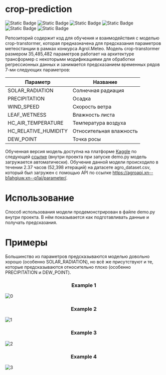 # crop-prediction

![Static Badge](https://img.shields.io/badge/Python-%237F52FF?style=for-the-badge&logo=Python&logoColor=white)
![Static Badge](https://img.shields.io/badge/PyTorch-%23FE7B7B?style=for-the-badge&logo=PyTorch&logoColor=white)
![Static Badge](https://img.shields.io/badge/NumPy-%234DA651?style=for-the-badge&logo=NumPy&logoColor=white)
![Static Badge](https://img.shields.io/badge/CometML-%234A2296?style=for-the-badge&logo=bitcomet&logoColor=white)
![Static Badge](https://img.shields.io/badge/Pandas-%2325A162?style=for-the-badge&logo=pandas&logoColor=white)
![Static Badge](https://img.shields.io/badge/Git-%23EA330E?style=for-the-badge&logo=git&logoColor=white)

Репозиторий содержит код для обучения и взаимодействия с моделью crop-transtormer, которая предназначена для предсказания параметров метеостанции в рамках конкурса Agrol.Meteo. 
Модель crop-transtormer размером 35,485,482 параметров работает на архитектуре трансформер с некоторыми модификациями для обработки регрессионных данных и занимается предсказанием временных рядов 7-ми следующих параметров:

|Параметр             | Название                |
|---------------------|-------------------------|
|SOLAR_RADIATION      | Солнечная радиация      |
|PRECIPITATION        | Осадка                  |
|WIND_SPEED           | Скорость ветра          |
|LEAF_WETNESS         | Влажность листа         |
|HC_AIR_TEMPERATURE   | Температура воздуха     |
|HC_RELATIVE_HUMIDITY | Относительная влажность |
|DEW_POINT            | Точка росы              |

Обученная версия модель доступна на платформе [Kaggle](https://www.kaggle.com/) по следующей [ссылке](https://www.kaggle.com/models/danildolgov/crop-transformer) (внутри проекта при запуске demo.py модель загружается автоматически).
Обучение данной модели происходило в течении 2.37 часов (52,398 итераций) на датасете agro_dataset.csv, который был загружен с помощью API по ссылке https://agroapi.xn--b1ahgiuw.xn--p1ai/parameter/.

# Использование
Способ использования модели продемонстрирован в файле demo.py внутри проекта. В нём показывается как подготавливать данные и получать предсказания. 

# Примеры
Большинство из параметров предсказываются моделью довольно хорошо (особенно SOLAR_RADIATION), но всё же присутствуют и те, которые предсказываются относительно плохо (особенно PRECIPITATION и DEW_POINT).
<h3 align="center">Example 1</h3>

![0](https://github.com/user-attachments/assets/c6c956a8-6114-489f-bf26-850a0fa8135c)


<h3 align="center">Example 2</h3>

![1](https://github.com/user-attachments/assets/28bfb2f7-b23b-4db8-b45c-88908a542aac)


<h3 align="center">Example 3</h3>

![2](https://github.com/user-attachments/assets/2184847f-c800-4d3b-a908-136dc021af2f)


<h3 align="center">Example 4</h3>

![3](https://github.com/user-attachments/assets/158e95d3-6d4f-4637-ad93-257e6c0dd54b)
